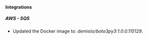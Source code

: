 
#### Integrations

##### AWS - SQS


- Updated the Docker image to: *demisto/boto3py3:1.0.0.115129*.
